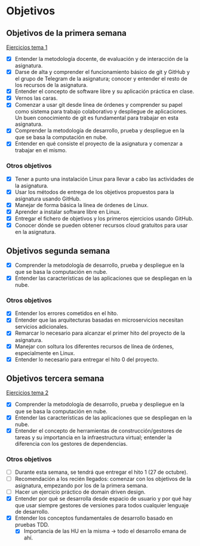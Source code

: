 # Objetivos

## Objetivos de la primera semana

[Ejercicios tema 1](https://github.com/kcobos/Ejercicios-CC/tree/master/Tema1)

- [x] Entender la metodología docente, de evaluación y de interacción de la asignatura.
- [x] Darse de alta y comprender el funcionamiento básico de git y GitHub y el grupo de Telegram de la asignatura; conocer y entender el resto de los recursos de la asignatura.
- [x] Entender el concepto de software libre y su aplicación práctica en clase.
- [x] Vernos las caras.
- [x] Comenzar a usar git desde línea de órdenes y comprender su papel como sistema para trabajo colaborativo y despliegue de aplicaciones. Un buen conocimiento de git es fundamental para trabajar en esta asignatura.
- [x] Comprender la metodología de desarrollo, prueba y despliegue en la que se basa la computación en nube.
- [x] Entender en qué consiste el proyecto de la asignatura y comenzar a trabajar en el mismo.

### Otros objetivos

- [x] Tener a punto una instalación Linux para llevar a cabo las actividades de la asignatura.
- [x] Usar los métodos de entrega de los objetivos propuestos para la asignatura usando GitHub.
- [x] Manejar de forma básica la línea de órdenes de Linux.
- [x] Aprender a instalar software libre en Linux.
- [x] Entregar el fichero de objetivos y los primeros ejercicios usando GitHub.
- [x] Conocer dónde se pueden obtener recursos cloud gratuitos para usar en la asignatura.

## Objetivos segunda semana

- [x] Comprender la metodología de desarrollo, prueba y despliegue en la que se basa la computación en nube.
- [x] Entender las características de las aplicaciones que se despliegan en la nube.

### Otros objetivos

- [X] Entender los errores cometidos en el hito.
- [X] Entender que las arquitecturas basadas en microservicios necesitan servicios adicionales.
- [X] Remarcar lo necesario para alcanzar el primer hito del proyecto de la asignatura.
- [X] Manejar con soltura los diferentes recursos de línea de órdenes, especialmente en Linux.
- [X] Entender lo necesario para entregar el hito 0 del proyecto.

## Objetivos tercera semana

[Ejercicios tema 2](https://github.com/kcobos/Ejercicios-CC/tree/master/Tema2)

- [X] Comprender la metodología de desarrollo, prueba y despliegue en la que se basa la computación en nube.
- [X] Entender las características de las aplicaciones que se despliegan en la nube.
- [X] Entender el concepto de herramientas de construcción/gestores de tareas y su importancia en la infraestructura virtual; entender la diferencia con los gestores de dependencias.

### Otros objetivos

- [ ] Durante esta semana, se tendrá que entregar el hito 1 (27 de octubre).
- [ ] Recomendación a los recién llegados: comenzar con los objetivos de la asignatura, empezando por los de la primera semana.
- [ ] Hacer un ejercicio práctico de domain driven design.
- [X] Entender por qué se desarrolla desde espacio de usuario y por qué hay que usar siempre gestores de versiones para todos cualquier lenguaje de desarrollo.
- [X] Entender los conceptos fundamentales de desarrollo basado en pruebas TDD.
  - [X] Importancia de las HU en la misma → todo el desarrollo emana de ahí.
